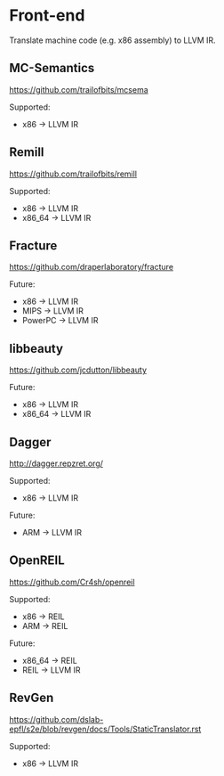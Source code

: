 # Front-end

Translate machine code (e.g. x86 assembly) to LLVM IR.

## MC-Semantics

https://github.com/trailofbits/mcsema

Supported:
* x86 -> LLVM IR

## Remill

https://github.com/trailofbits/remill

Supported:
* x86 -> LLVM IR
* x86_64 -> LLVM IR

## Fracture

https://github.com/draperlaboratory/fracture

Future:
* x86 -> LLVM IR
* MIPS -> LLVM IR
* PowerPC -> LLVM IR

## libbeauty

https://github.com/jcdutton/libbeauty

Future:
* x86 -> LLVM IR
* x86_64 -> LLVM IR

## Dagger

http://dagger.repzret.org/

Supported:
* x86 -> LLVM IR

Future:
* ARM -> LLVM IR

## OpenREIL

https://github.com/Cr4sh/openreil

Supported:
* x86 -> REIL
* ARM -> REIL

Future:
* x86_64 -> REIL
* REIL -> LLVM IR

## RevGen

https://github.com/dslab-epfl/s2e/blob/revgen/docs/Tools/StaticTranslator.rst

Supported:

* x86 -> LLVM IR
